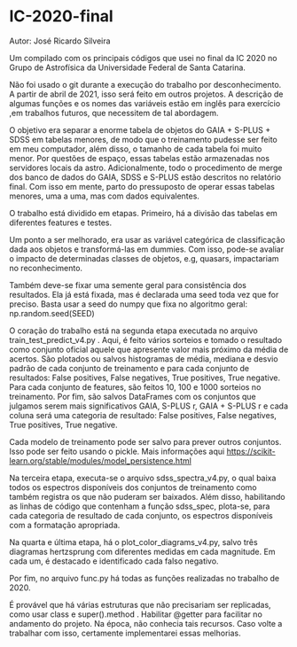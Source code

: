 # IC-2020-final

Autor: José Ricardo Silveira

Um compilado com os principais códigos que usei no final da IC 2020 no Grupo de Astrofísica da Universidade Federal de Santa Catarina.

Não foi usado o git durante a execução do trabalho por desconhecimento. A partir de abril de 2021, isso será feito em outros projetos.
A descrição de algumas funções e os nomes das variáveis estão em inglês para exercício ,em trabalhos futuros, que necessitem de tal abordagem.

O objetivo era separar a enorme tabela de objetos do GAIA + S-PLUS + SDSS em tabelas menores, de modo que o treinamento pudesse ser feito em meu computador, além disso, 
o tamanho de cada tabela foi muito menor. Por questões de espaço, essas tabelas estão armazenadas nos servidores locais da astro. Adicionalmente, todo o procedimento de 
merge dos banco de dados do GAIA, SDSS e S-PLUS estão descritos no relatório final. Com isso em mente, parto do pressuposto de operar essas tabelas menores, uma a uma, mas
com dados equivalentes.

O trabalho está dividido em etapas. Primeiro, há a divisão das tabelas em diferentes features e testes.
  
  Um ponto a ser melhorado, era usar as variável categórica de classificação dada aos objetos
  e transformá-las em dummies. Com isso, pode-se avaliar o impacto de determinadas classes de objetos, e.g, quasars, impactariam no reconhecimento.
  
  Também deve-se fixar uma semente geral para consistência dos resultados. Ela já está fixada, mas é declarada uma seed toda vez que for preciso. Basta usar a seed do
  numpy que fixa no algoritmo geral: np.random.seed(SEED)

O coração do trabalho está na segunda etapa executada no arquivo train_test_predict_v4.py . Aqui, é feito vários sorteios e tomado o resultado como conjunto oficial
aquele que apresente valor mais próximo da média de acertos. São plotados ou salvos histogramas de média, mediana e desvio padrão de cada conjunto de treinamento e para cada conjunto de resultados: False positives, False negatives, True positives, True negative. Para cada conjunto de features, são feitos 10, 100 e 1000 sorteios no treinamento. Por fim, são salvos DataFrames com os conjuntos que julgamos serem mais significativos GAIA, S-PLUS r, GAIA + S-PLUS r e cada coluna será uma categoria de resultado: False positives, False negatives, True positives, True negative.
  
  Cada modelo de treinamento pode ser salvo para prever outros conjuntos. Isso pode ser feito usando o pickle. Mais informações aqui https://scikit-learn.org/stable/modules/model_persistence.html
  
Na terceira etapa, executa-se o arquivo sdss_spectra_v4.py, o qual baixa todos os espectros disponíveis dos conjuntos de treinamento como também registra os que não puderam ser baixados. Além disso, habilitando as linhas de código que contenham a função sdss_spec, plota-se, para cada categoria de resultado de cada conjunto, os espectros disponíveis com a formatação apropriada.

Na quarta e última etapa, há o plot_color_diagrams_v4.py, salvo três diagramas hertzsprung com diferentes medidas em cada magnitude. Em cada um, é destacado e identificado cada falso negativo.

Por fim, no arquivo func.py há todas as funções realizadas no trabalho de 2020.

  É provável que há várias estruturas que não precisariam ser replicadas, como usar class e super().method . Habilitar @getter para facilitar no andamento do projeto.
  Na época, não conhecia tais recursos. Caso volte a trabalhar com isso, certamente implementarei essas melhorias.
